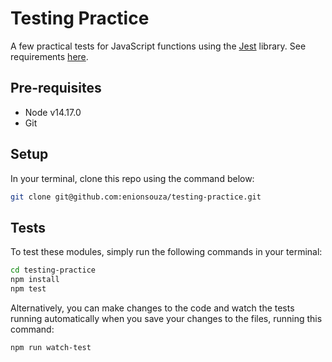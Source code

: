 # Testing Practice

A few practical tests for JavaScript functions using the [Jest](https://jestjs.io) library. See requirements [here](https://github.com/microverseinc/curriculum-transversal-skills/blob/main/testing/testing_practice.md).

## Pre-requisites

- Node v14.17.0
- Git

## Setup

In your terminal, clone this repo using the command below:

```sh
git clone git@github.com:enionsouza/testing-practice.git
```

## Tests

To test these modules, simply run the following commands in your terminal:

```sh
cd testing-practice
npm install
npm test
```

Alternatively, you can make changes to the code and watch the tests running automatically when you save your changes to the files, running this command:

```sh
npm run watch-test
```
